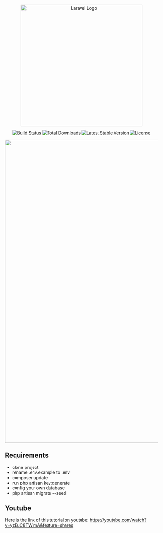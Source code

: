 <p align="center"><a href="https://laravel.com" target="_blank"><img src="https://raw.githubusercontent.com/laravel/art/master/logo-lockup/5%20SVG/2%20CMYK/1%20Full%20Color/laravel-logolockup-cmyk-red.svg" width="400" alt="Laravel Logo"></a></p>

<p align="center">
<a href="https://github.com/laravel/framework/actions"><img src="https://github.com/laravel/framework/workflows/tests/badge.svg" alt="Build Status"></a>
<a href="https://packagist.org/packages/laravel/framework"><img src="https://img.shields.io/packagist/dt/laravel/framework" alt="Total Downloads"></a>
<a href="https://packagist.org/packages/laravel/framework"><img src="https://img.shields.io/packagist/v/laravel/framework" alt="Latest Stable Version"></a>
<a href="https://packagist.org/packages/laravel/framework"><img src="https://img.shields.io/packagist/l/laravel/framework" alt="License"></a>
</p>


<p align="center">
    <a href="#" target="_blank">
    <img src="https://raw.githubusercontent.com/mohsenkarimi-mk/Date-Filters-in-Laravel-10/main/public/poster.png" width="1000">
    </a>
</p>


## Requirements

- clone project
- rename .env.example to .env
- composer update
- run php artisan key:generate
- config your own database
- php artisan migrate --seed


## Youtube
Here is the link of this tutorial on youtube: https://youtube.com/watch?v=yzEuC8TWimA&feature=shares



